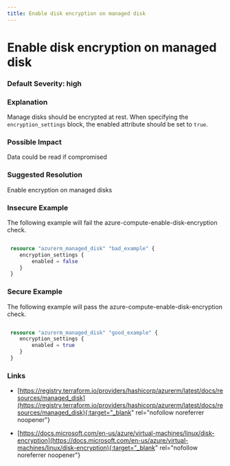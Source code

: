 ```yaml
---
title: Enable disk encryption on managed disk
---
```


# Enable disk encryption on managed disk

### Default Severity: <span class="severity high">high</span>

### Explanation

Manage disks should be encrypted at rest. When specifying the <code>encryption_settings</code> block, the enabled attribute should be set to <code>true</code>.

### Possible Impact
Data could be read if compromised

### Suggested Resolution
Enable encryption on managed disks


### Insecure Example

The following example will fail the azure-compute-enable-disk-encryption check.
```terraform

 resource "azurerm_managed_disk" "bad_example" {
 	encryption_settings {
 		enabled = false
 	}
 }
```



### Secure Example

The following example will pass the azure-compute-enable-disk-encryption check.
```terraform

 resource "azurerm_managed_disk" "good_example" {
 	encryption_settings {
 		enabled = true
 	}
 }
```



### Links


- [https://registry.terraform.io/providers/hashicorp/azurerm/latest/docs/resources/managed_disk](https://registry.terraform.io/providers/hashicorp/azurerm/latest/docs/resources/managed_disk){:target="_blank" rel="nofollow noreferrer noopener"}

- [https://docs.microsoft.com/en-us/azure/virtual-machines/linux/disk-encryption](https://docs.microsoft.com/en-us/azure/virtual-machines/linux/disk-encryption){:target="_blank" rel="nofollow noreferrer noopener"}



